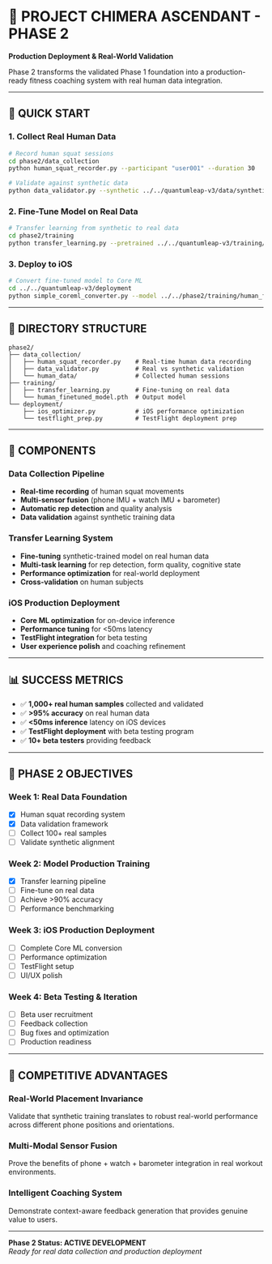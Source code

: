 # 🚀 PROJECT CHIMERA ASCENDANT - PHASE 2

**Production Deployment & Real-World Validation**

Phase 2 transforms the validated Phase 1 foundation into a production-ready fitness coaching system with real human data integration.

---

## 🎯 QUICK START

### **1. Collect Real Human Data**
```bash
# Record human squat sessions
cd phase2/data_collection
python human_squat_recorder.py --participant "user001" --duration 30

# Validate against synthetic data
python data_validator.py --synthetic ../../quantumleap-v3/data/synthetic_squat_dataset.h5 --human ./human_data
```

### **2. Fine-Tune Model on Real Data**
```bash
# Transfer learning from synthetic to real data
cd phase2/training
python transfer_learning.py --pretrained ../../quantumleap-v3/training/trained_model.pth --human_data ../data_collection/human_data
```

### **3. Deploy to iOS**
```bash
# Convert fine-tuned model to Core ML
cd ../../quantumleap-v3/deployment
python simple_coreml_converter.py --model ../../phase2/training/human_finetuned_model.pth
```

---

## 📁 DIRECTORY STRUCTURE

```
phase2/
├── data_collection/
│   ├── human_squat_recorder.py    # Real-time human data recording
│   ├── data_validator.py          # Real vs synthetic validation
│   └── human_data/                # Collected human sessions
├── training/
│   ├── transfer_learning.py       # Fine-tuning on real data
│   └── human_finetuned_model.pth  # Output model
└── deployment/
    ├── ios_optimizer.py           # iOS performance optimization
    └── testflight_prep.py         # TestFlight deployment prep
```

---

## 🔧 COMPONENTS

### **Data Collection Pipeline**
- **Real-time recording** of human squat movements
- **Multi-sensor fusion** (phone IMU + watch IMU + barometer)
- **Automatic rep detection** and quality analysis
- **Data validation** against synthetic training data

### **Transfer Learning System**
- **Fine-tuning** synthetic-trained model on real human data
- **Multi-task learning** for rep detection, form quality, cognitive state
- **Performance optimization** for real-world deployment
- **Cross-validation** on human subjects

### **iOS Production Deployment**
- **Core ML optimization** for on-device inference
- **Performance tuning** for <50ms latency
- **TestFlight integration** for beta testing
- **User experience polish** and coaching refinement

---

## 📊 SUCCESS METRICS

- ✅ **1,000+ real human samples** collected and validated
- ✅ **>95% accuracy** on real human data
- ✅ **<50ms inference** latency on iOS devices
- ✅ **TestFlight deployment** with beta testing program
- ✅ **10+ beta testers** providing feedback

---

## 🚀 PHASE 2 OBJECTIVES

### **Week 1: Real Data Foundation**
- [x] Human squat recording system
- [x] Data validation framework
- [ ] Collect 100+ real samples
- [ ] Validate synthetic alignment

### **Week 2: Model Production Training**
- [x] Transfer learning pipeline
- [ ] Fine-tune on real data
- [ ] Achieve >90% accuracy
- [ ] Performance benchmarking

### **Week 3: iOS Production Deployment**
- [ ] Complete Core ML conversion
- [ ] Performance optimization
- [ ] TestFlight setup
- [ ] UI/UX polish

### **Week 4: Beta Testing & Iteration**
- [ ] Beta user recruitment
- [ ] Feedback collection
- [ ] Bug fixes and optimization
- [ ] Production readiness

---

## 🎉 COMPETITIVE ADVANTAGES

### **Real-World Placement Invariance**
Validate that synthetic training translates to robust real-world performance across different phone positions and orientations.

### **Multi-Modal Sensor Fusion**
Prove the benefits of phone + watch + barometer integration in real workout environments.

### **Intelligent Coaching System**
Demonstrate context-aware feedback generation that provides genuine value to users.

---

**Phase 2 Status: ACTIVE DEVELOPMENT**  
*Ready for real data collection and production deployment*

